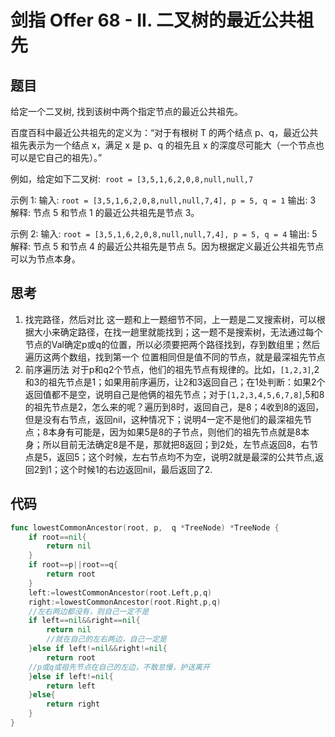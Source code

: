 # 剑指 Offer 68 - II. 二叉树的最近公共祖先

## 题目

给定一个二叉树, 找到该树中两个指定节点的最近公共祖先。

百度百科中最近公共祖先的定义为：“对于有根树 T 的两个结点 p、q，最近公共祖先表示为一个结点 x，满足 x 是 p、q 的祖先且 x 的深度尽可能大（一个节点也可以是它自己的祖先）。”

例如，给定如下二叉树:  `root = [3,5,1,6,2,0,8,null,null,7`

示例 1:
输入: `root = [3,5,1,6,2,0,8,null,null,7,4], p = 5, q = 1`
输出: 3
解释: 节点 5 和节点 1 的最近公共祖先是节点 3。

示例 2:
输入: `root = [3,5,1,6,2,0,8,null,null,7,4], p = 5, q = 4`
输出: 5
解释: 节点 5 和节点 4 的最近公共祖先是节点 5。因为根据定义最近公共祖先节点可以为节点本身。

## 思考

1. 找完路径，然后对比
这一题和上一题细节不同，上一题是二叉搜索树，可以根据大小来确定路径，在找一趟里就能找到；这一题不是搜索树，无法通过每个节点的Val确定p或q的位置，所以必须要把两个路径找到，存到数组里；然后遍历这两个数组，找到第一个 位置相同但是值不同的节点，就是最深祖先节点
2. 前序遍历法
对于p和q2个节点，他们的祖先节点有规律的。比如，`[1,2,3]`,2和3的祖先节点是1；如果用前序遍历，让2和3返回自己；在1处判断：如果2个返回值都不是空，说明自己是他俩的祖先节点；对于`[1,2,3,4,5,6,7,8]`,5和8的祖先节点是2，怎么来的呢？遍历到8时，返回自己，是8；4收到8的返回，但是没有右节点，返回nil，这种情况下；说明4一定不是他们的最深祖先节点；8本身有可能是，因为如果5是8的子节点，则他们的祖先节点就是8本身；所以目前无法确定8是不是，那就把8返回；到2处，左节点返回8，右节点是5，返回5；这个时候，左右节点均不为空，说明2就是最深的公共节点,返回2到1；这个时候1的右边返回nil，最后返回了2.

## 代码

```go
func lowestCommonAncestor(root, p,  q *TreeNode) *TreeNode {
	if root==nil{
	    return nil
	}
	if root==p||root==q{
	    return root
	}
	left:=lowestCommonAncestor(root.Left,p,q)
	right:=lowestCommonAncestor(root.Right,p,q)
    //左右两边都没有，则自己一定不是
	if left==nil&&right==nil{
		return nil
        //就在自己的左右两边，自己一定是
	}else if left!=nil&&right!=nil{
		return root
    //p或q或祖先节点在自己的左边，不敢怠慢，护送离开
	}else if left!=nil{
		return left
	}else{
		return right
	}
}
```

